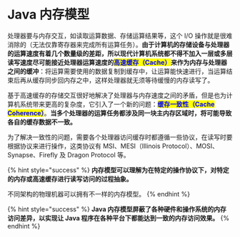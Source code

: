 # Java 内存模型

处理器要与内存交互，如读取运算数据、存储运算结果等，这个 I/O 操作就是很难消除的（无法仅靠寄存器来完成所有运算任务）。**由于计算机的存储设备与处理器的运算速度有着几个数量级的差距，所以现代计算机系统都不得不加入一层或多层读写速度尽可能接近处理器运算速度的**<mark style="color:blue;">**高速缓存（Cache）**</mark>**来作为内存与处理器之间的缓冲**：将运算需要使用的数据复制到缓存中，让运算能快速进行，当运算结束后再从缓存同步回内存之中，这样处理器就无须等待缓慢的内存读写了。

基于高速缓存的存储交互很好地解决了处理器与内存速度之间的矛盾，但是也为计算机系统带来更高的复杂度，它引入了一个新的问题：<mark style="color:blue;">**缓存一致性（Cache Coherence）**</mark>。**当多个处理器的运算任务都涉及同一块主内存区域时，将可能导致各自的缓存数据不一致。**

为了解决一致性的问题，需要各个处理器访问缓存时都遵循一些协议，在读写时要根据协议来进行操作，这类协议有 MSI、MESI（Illinois Protocol）、MOSI、Synapse、Firefly 及 Dragon Protocol 等。

{% hint style="success" %}
**内存模型可以理解为在特定的操作协议下，对特定的内存或高速缓存进行读写访问的过程抽象。**

不同架构的物理机器可以拥有不一样的内存模型。
{% endhint %}

{% hint style="success" %}
**Java 内存模型屏蔽了各种硬件和操作系统的内存访问差异，以实现让 Java 程序在各种平台下都能达到一致的内存访问效果。**
{% endhint %}

